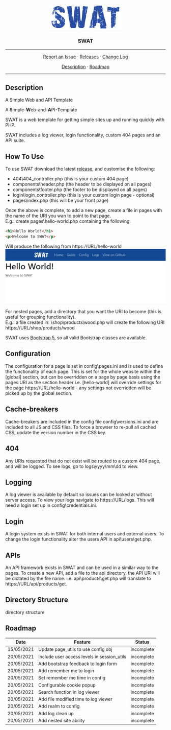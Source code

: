 <p align="center">
    <img src="res/swat.png" alt="SWAT">
</p>
<h3 align="center">SWAT</h3>
<hr>
<p align="center">
  <a href="../../issues">Report an Issue</a>
  ·
  <a href="../../releases">Releases</a>
  ·
  <a href="/CHANGELOG.md">Change Log</a>
</p>
<p align="center">
  <a href="#Description">Description</a>
  ·
  <a href="#Roadmap">Roadmap</a>
</p>
<hr>

## Description
A Simple Web and API Template  

A <b>S</b>imple-<b>W</b>eb-and-<b>A</b>PI-<b>T</b>emplate  

SWAT is a web template for getting simple sites up and running quickly with PHP.  

SWAT includes a log viewer, login functionality, custom 404 pages and an API suite.

## How To Use
To use SWAT download the latest [release](https://github.com/tobybutchart/SWAT/releases), and customise the following:
* 404\404_controller.php (this is your custom 404 page)
* components\header.php (the header to be displayed on all pages)
* components\footer.php (the footer to be displayed on all pages)
* login\login_controller.php (this is your custom login page - optional)
* pages\index.php (this will be your front page)

Once the above is complete, to add a new page, create a file in pages with the name of the URI you wan to point to that page.  
E.g.: create pages\hello-world.php containing the following:
```HTML
<h1>Hello World!</h1>
<p>Welcome to SWAT</p>
```
Will produce the following from https://URL/hello-world
<img src="res/hello-world.png" alt="Hello World!">  

For nested pages, add a directory that you want the URI to become (this is useful for grouping functionality).  
E.g.: a file created in: \shop\products\wood.php will create the following URI https://URL/shop/products/wood

SWAT uses [Bootstrap 5](https://getbootstrap.com/), so all valid Bootstrap classes are available.

##  Configuration
The configuration for a page is set in config\pages.ini and is used to define the functionality of each page. This is set for the whole website within the [global] section, but can be overridden on a page by page basis using the pages URI as the section header i.e. [hello-world] will override settings for the page https://URL/hello-world - any settings not overridden will be picked up by the global section.  

## Cache-breakers
Cache-breakers are included in the config file config\versions.ini and are included to all JS and CSS files. To force a browser to re-pull all cached CSS, update the version number in the CSS key.

## 404
Any URIs requested that do not exist will be routed to a custom 404 page, and will be logged. To see logs, go to logs\yyyy\mm\dd to view.

## Logging
A log viewer is available by default so issues can be looked at without server access. To view your logs navigate to https://URL/logs. This will need a login set up in config\credentials.ini.

## Login
A login system exists in SWAT for both internal users and external users. To change the login functionality alter the users API in api\users\get.php.

## APIs  
An API framework exists in SWAT and can be used in a similar way to the pages. To create a new API, add a file to the api directory, the API URI will be dictated by the file name. i.e. api\products\get.php will translate to https://URL/api/products/get.

## Directory Structure
directory structure

## Roadmap
Date | Feature | Status |
:--: | ----- | ------ |
15/05/2021 | Update page_utils to use config obj | incomplete |
20/05/2021 | Include user access levels in session_utils | incomplete |
20/05/2021 | Add bootstrap feedback to login form | incomplete |
20/05/2021 | Add remember me to login | incomplete |
20/05/2021 | Set remember me time in config | incomplete |
20/05/2021 | Configurable cookie popup | incomplete |
20/05/2021 | Search function in log viewer | incomplete |
20/05/2021 | Add file modified time to log viewer | incomplete |
20/05/2021 | Add realm to config | incomplete |
20/05/2021 | Add log clean up | incomplete |
20/05/2021 | Add nested site ability | incomplete |
